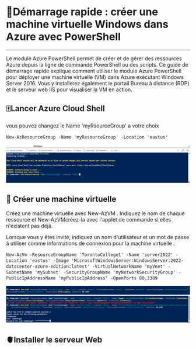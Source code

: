 #  🥇Démarrage rapide : créer une machine virtuelle Windows dans Azure avec PowerShell
------------------------------------------------------------------------------------
Le module Azure PowerShell permet de créer et de gérer des ressources Azure depuis la ligne de commande PowerShell ou des scripts. Ce guide de démarrage rapide explique comment utiliser le module Azure PowerShell pour déployer une machine virtuelle (VM) dans Azure exécutant Windows Server 2016. Vous y installerez également le portail Bureau à distance (RDP) et le serveur web IIS pour visualiser la VM en action.

🀄Lancer Azure Cloud Shell
---------------------------
vous pouvez changez le Name 'myRsourceGroup' a votre choix 
```
New-AzResourceGroup -Name 'myResourceGroup' -Location 'eastus'
```

![image](images/1..png)

📶 Créer une machine virtuelle
------------------------------

Créez une machine virtuelle avec New-AzVM . Indiquez le nom de chaque ressource et New-AzVMcréez-la avec l'applet de commande si elles n'existent pas déjà.

Lorsque vous y êtes invité, indiquez un nom d'utilisateur et un mot de passe à utiliser comme informations de connexion pour la machine virtuelle :

```
New-AzVm -ResourceGroupName 'TorontoCollege1' -Name 'server2022' -Location 'eastus' -Image 'MicrosoftWindowsServer:WindowsServer:2022-datacenter-azure-edition:latest' -VirtualNetworkName 'myVnet' -SubnetName 'mySubnet' -SecurityGroupName 'myNetworkSecurityGroup' -PublicIpAddressName 'myPublicIpAddress' -OpenPorts 80,3389
```

![image](images/2..png)
![image](images/3.png)


🫀Installer le serveur Web
---------------------------
